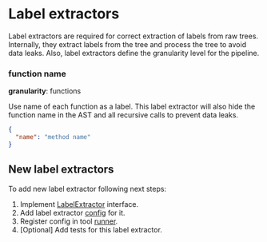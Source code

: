 # Label extractors

Label extractors are required for correct extraction of labels from raw trees.
Internally, they extract labels from the tree and process the tree to avoid data leaks.
Also, label extractors define the granularity level for the pipeline.

### function name
**granularity**: functions

Use name of each function as a label.
This label extractor will also hide the function name in the AST and all recursive calls to prevent data leaks.

```json
{
  "name": "method name"
}
```

## New label extractors

To add new label extractor following next steps:
1. Implement [LabelExtractor](../psiminer-core/src/main/kotlin/labelextractor/LabelExtractor.kt) interface.
2. Add label extractor [config](../psiminer-cli/src/main/kotlin/config/LabelExtractorConfigs.kt) for it.
3. Register config in tool [runner](../psiminer-cli/src/main/kotlin/PluginRunner.kt).
4. [Optional] Add tests for this label extractor.
